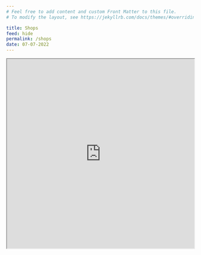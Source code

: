 ```yaml
---
# Feel free to add content and custom Front Matter to this file.
# To modify the layout, see https://jekyllrb.com/docs/themes/#overriding-theme-defaults

title: Shops
feed: hide
permalink: /shops
date: 07-07-2022
---
```


<iframe src="https://docs.google.com/spreadsheets/d/e/2PACX-1vTdiWh718kfaVKlM_aX17Rj2kShOAq_lOPnTZdZAv1AseZyD5Kvh_7UznBLrwmD7gSDTkbA0Q4Z0KJB/pubhtml?gid=66106856&amp;single=true&amp;widget=false&amp;headers=false&amp;chrome=false" width="100%" height="510"></iframe>
